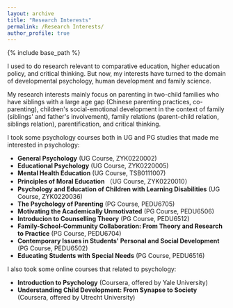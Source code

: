 ```yaml
---
layout: archive
title: "Research Interests"
permalink: /Research Interests/
author_profile: true
---
```


{% include base_path %}

I used to do research relevant to comparative education, higher education policy, and critical thinking. But now, my interests have turned to the domain of developmental psychology, human development and family science.

My research interests mainly focus on parenting in two-child families who have siblings with a large age gap (Chinese parenting practices, co-parenting), children's social-emotional development in the context of family (siblings' and father's involvement), family relations (parent-child relation, siblings relation), parentification, and critical thinking.

I took some psychology courses both in UG and PG studies that made me interested in psychology:
* **General Psychology** (UG Course, ZYK0220002)
* **Educational Psychology** (UG Course, ZYK0220005)
* **Mental Health Education** (UG Course, TSB0111007)
* **Principles of Moral Education** （UG Course, ZYK0220010）
* **Psychology and Education of Children with Learning Disabilities** (UG Course, ZYK0220036)
* **The Psychology of Parenting** (PG Course, PEDU6705)
* **Motivating the Academically Unmotivated** (PG Course, PEDU6506)
* **Introducion to Counselling Theory** (PG Course, PEDU6512)
* **Family-School-Community Collaboration: From Theory and Research to Practice** (PG Course, PEDU6704)
* **Contemporary Issues in Students' Personal and Social Development** (PG Course, PEDU6502)
* **Educating Students with Special Needs** (PG Course, PEDU6516)

I also took some online courses that related to psychology:
* **Introduction to Psychology** (Coursera, offered by Yale University)
* **Understanding Child Development: From Synapse to Society** (Coursera, offered by Utrecht University)
